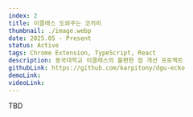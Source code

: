```yaml
---
index: 2
title: 이클래스 도와주는 코끼리
thumbnail: ./image.webp
date: 2025.05 - Present
status: Active
tags: Chrome Extension, TypeScript, React
description: 동국대학교 이클래스의 불편한 점 개선 프로젝트
githubLink: https://github.com/karpitony/dgu-ecko
demoLink: 
videoLink: 
---
```


TBD